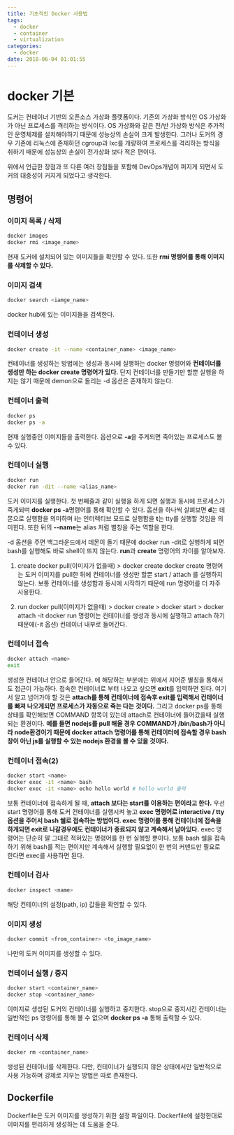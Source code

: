 ```yaml
---
title: 기초적인 Docker 사용법
tags:
  - docker
  - container
  - virtualization
categories:
  - docker
date: 2018-06-04 01:01:55
---
```


# docker 기본

도커는 컨테이너 기반의 오픈소스 가상화 플랫폼이다. 기존의 가상화 방식인 OS 가상화가 아닌 프로세스를 격리하는 방식이다. OS 가상화와 같은 전/반 가상화 방식은 추가적인 운영체제를 설치해야하기 때문에 성능상의 손실이 크게 발생한다. 그러나 도커의 경우 기존에 리눅스에 존재하던 cgroup과 lxc를 개량하여 프로세스를 격리하는 방식을 취하기 때문에 성능상의 손실이 전가상화 보다 적은 편이다.

위에서 언급한 장점과 또 다른 여러 장점들을 포함해 DevOps개념이 퍼지게 되면서 도커의 대중성이 커지게 되었다고 생각한다.

## 명령어

### 이미지 목록 / 삭제
```sh
docker images
docker rmi <image_name>
```
현재 도커에 설치되어 있는 이미지들을 확인할 수 있다. 또한 **rmi 명령어를 통해 이미지를 삭제할 수 있다.**

### 이미지 검색
```sh
docker search <iamge_name>
```
docker hub에 있는 이미지들을 검색한다.

### 컨테이너 생성
```sh
docker create -it --name <container_name> <image_name>
```
컨테이너를 생성하는 방법에는 생성과 동시에 실행하는 docker 명령어와 **컨테이너를 생성만 하는 docker create 명령어가 있다.** 단지 컨테이너를 만들기만 할뿐 실행을 하지는 않기 때문에 demon으로 돌리는 -d 옵션은 존재하지 않는다.

### 컨테이너 출력
```sh
docker ps
docker ps -a
```
현재 실행중인 이미지들을 출력한다. 옵션으로 **-a**을 주게되면 죽어있는 프로세스도 볼 수 있다.

### 컨테이너 실행
```sh
docker run 
docker run -dit --name <alias_name>
```
도커 이미지를 실행한다. 첫 번째줄과 같이 실행을 하게 되면 실행과 동시에 프로세스가 죽게되며 **docker ps -a**명령어를 통해 확인할 수 있다. 옵션을 하나씩 살펴보면 **d**는 데몬으로 실행함을 의미하며 **i**는 인터렉티브 모드로 실행함을 **t**는 tty를 실행할 것임을 의미힌다. 또한 뒤의 **--name**는 alias 처럼 별칭을 주는 역할을 한다. 

-d 옵션을 주면 백그라운드에서 데몬이 돌기 때문에 docker run -dit로 실행하게 되면 bash를 실행해도 바로 shell이 뜨지 않는다. **run**과 **create** 명령어의 차이를 알아보자.

1. create
docker pull(이미지가 없을때) > docker create
docker create 명령어는 도커 이미지를 pull한 뒤에 컨테이너를 생성만 할뿐 start / attach 를 실행하지 않는다. 보통 컨테이너를 생성함과 동시에 시작하기 때문에 run 명령어를 더 자주 사용한다.

2. run
docker pull(이미지가 없을때) > docker create > docker start > docker attach -it
docker run 명령어는 컨테이너를 생성과 동시에 실행하고 attach 하기 때문에(-it 옵션) 컨테이너 내부로 들어간다.


### 컨테이너 접속
```sh
docker attach <name>
exit
```
생성한 컨테이너 안으로 들어간다. <name>에 해당하는 부분에는 위에서 지어준 별칭을 통해서도 접근이 가능하다. 접속한 컨테이너로 부터 나오고 싶으면 **exit**를 입력하면 된다. 여기서 알고 넘어가야 할 것은 **attach를 통해 컨테이너에 접속후 exit를 입력해서 컨테이너를 빠져 나오게되면 프로세스가 자동으로 죽는 다는 것이다.** 그리고 docker ps를 통해 상태를 확인해보면 COMMAND 항목이 있는데 attach로 컨테이너에 들어갔을때 실행되는 환경이다. **예를 들면 nodejs를 pull 해올 경우 COMMAND가 /bin/bash가 아니라 node환경이기 때문에 docker attach 명령어를 통해 컨테이터에 접속할 경우 bash창이 아닌 js를 실행할 수 있는 nodejs 환경을 볼 수 있을 것이다.** 

### 컨테이너 접속(2)
```sh
docker start <name>
docker exec -it <name> bash
docker exec -it <name> echo hello world # hello world 출력
```
보통 컨테이너에 접속하게 될 때, **attach 보다는 start를 이용하는 편이라고 한다.** 우선 start 명령어를 통해 도커 컨테이너를 실행시켜 놓고 **exec 명령어로 interactive / tty 옵션을 주어서 bash 쉘로 접속하는 방법이다. exec 명령어를 통해 컨테이너에 접속을 하게되면 exit로 나갈경우에도 컨테이너가 종료되지 않고 계속해서 남아있다.** exec 명령어는 단순히 말 그대로 적혀있는 명령어를 한 번 실행할 뿐이다. 보통 bash 쉘을 접속하기 위해 bash를 적는 편이지만 계속해서 실행할 필요없이 한 번의 커맨드만 필요로 한다면 exec를 사용하면 된다.

### 컨테이너 검사
```sh
docker inspect <name>
```
해당 컨테이너의 설정(path, ip) 값들을 확인할 수 있다. 

### 이미지 생성
```sh
docker commit <from_container> <to_image_name>
```
나만의 도커 이미지를 생성할 수 있다. 

### 컨테이너 실행 / 중지
```sh
docker start <container_name>
docker stop <container_name>
```
이미지로 생성된 도커의 컨테이너를 실행하고 중지한다. stop으로 중지시킨 컨테이너는 일반적인 ps 명령어를 통해 볼 수 없으며 **docker ps -a** 통해 출력할 수 있다. 

### 컨테이너 삭제
```sh
docker rm <container_name>
```
생성된 컨테이너를 삭제한다. 다만, 컨테이너가 실행되지 않은 상태에서만 일반적으로 사용 가능하며 강제로 지우는 방법은 따로 존재한다. 


## Dockerfile
Dockerfile은 도커 이미지를 생성하기 위한 설정 파일이다. Dockerfile에 설정한대로 이미지를 편리하게 생성하는 데 도움을 준다.